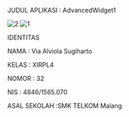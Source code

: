 JUDUL APLIKASI : AdvancedWidget1

![2](https://cloud.githubusercontent.com/assets/22119180/18810048/6e433aca-82b6-11e6-9669-a6abc4f5d78f.png)
![1](https://cloud.githubusercontent.com/assets/22119180/18810049/6e480d16-82b6-11e6-9945-77a7d6c86f74.png)

IDENTITAS

NAMA : Via Alviola Sugiharto

KELAS : XIRPL4

NOMOR : 32

NIS : 4846/1565.070

ASAL SEKOLAH :SMK TELKOM Malang
